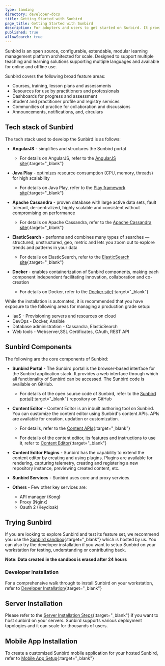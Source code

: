 ```yaml
---
type: landing
directory: developer-docs
title: Getting Started with Sunbird
page_title: Getting Started with Sunbird
description: For adopters and users to get started on Sunbird. It provides an overview and links to Sunbird's tech stack, components and installation procedures.
published: true
allowSearch: true
---
```


Sunbird is an open source, configurable, extendable, modular learning management platform architected for scale. Designed to support multiple teaching and learning solutions supporting multiple languages and available for online and offline use.

Sunbird covers the following broad feature areas:

- Courses, training, lesson plans and assessments
- Resources for use by practitioners and professionals
- Dashboards for progress and assessment
- Student and practitioner profile and registry services
- Communities of practice for collaboration and discussions
- Announcements, notifications, and, circulars 

## Tech stack of Sunbird

The tech stack used to develop the Sunbird is as follows:

- **AngularJS** - simplifies and structures the Sunbird portal

  - For details on AngularJS, refer to the [AngularJS site](https://angularjs.org/){:target="_blank"}
  
- **Java Play** - optimizes resource consumption (CPU, memory, threads) for high scalability

  - For details on Java Play, refer to the [Play framework site](https://playframework.com){:target="_blank"}
  
- **Apache Cassandra** - proven database with large active data sets, fault tolerant, de-centralized, highly scalable and consistent without compromising on performance

  - For details on Apache Cassandra, refer to the [Apache Cassandra site](http://cassandra.apache.org){:target="_blank"}

- **ElasticSearch** - performs and combines many types of searches — structured, unstructured, geo, metric and lets you zoom out to explore trends and patterns in your data

  - For details on ElasticSearch, refer to the [ElasticSearch site](http://www.elastic.co/products/elasticsearch){:target="_blank"}

- **Docker** - enables containerization of Sunbird components, making each component independent facilitating innovation, collaboration and co-creation
  - For details on Docker, refer to the [Docker site](https://www.docker.com/what-docker){:target="_blank"}

While the installation is automated, it is recommended that you have exposure to the following areas for managing a production grade setup:

- IaaS - Provisioning servers and resources on cloud
- DevOps - Docker, Ansible
- Database administration - Cassandra, ElasticSearch
- Web tools - Webserver,SSL Certificates, OAuth, REST API


## Sunbird Components

The following are the core components of Sunbird:

- **Sunbird Portal**  -  The Sunbird portal is the browser-based interface for the Sunbird application stack. It provides a web interface through which all functionality of Sunbird can be accessed. The Sunbird code is available on GitHub.

  - For details of the open source code of Sunbird, refer to the [Sunbird portal](https://github.com/project-sunbird/sunbird-portal){:target="_blank"} repository on GitHub

- **Content Editor** - Content Editor is an inbuilt authoring tool on Sunbird. You can customize the content editor using Sunbird's content APIs. APIs are available for creation, updation or customization.

  - For details, refer to the [Content APIs](http://www.sunbird.org/apis/content){:target="_blank"}

  - For details of the content editor, its features and instructions to use it, refer to [Content Editor](http://www.sunbird.org/features-documentation/contenteditor){:target="_blank"}


- **Content Editor Plugins**  - Sunbird has the capability to extend the content editor by creating and using plugins. Plugins are available for rendering, capturing telemetry, creating and registering a new repository instance, previewing created content, etc. 


- **Sunbird Services** - Sunbird uses core and proxy services.

- **Others** - Few other key services are:

  - API manager (Kong)
  - Proxy (Nginx)
  - Oauth 2 (Keycloak)
 
## Trying Sunbird

If you are looking to explore Sunbird and test its feature set, we recommend you use the [Sunbird sandbox](https://staging.open-sunbird.org/){:target="_blank"} which is hosted by us. You can also try the developer installation if you want to setup Sunbird on your workstation for testing, understanding or contributing back.

**Note: Data created in the sandbox is erased after 24 hours**

### Developer Installation

For a comprehensive walk through to install Sunbird on your workstation, refer to [Developer Installation](http://www.sunbird.org/developer-docs/installation/installing_sunbirdon_machine/){:target="_blank"}


## Server Installation

Please refer to the [Server Installation Steps](./installation/medium_scale_deploy/){:target="_blank"} if you want to host sunbird on your servers. Sunbird supports various deployment topologies and it can scale for thousands of users. 

## Mobile App Installation

To create a customized Sunbird mobile application for your hosted Sunbird, refer to [Mobile App Setup](./installation/install_mobile_setup){:target="_blank"}
